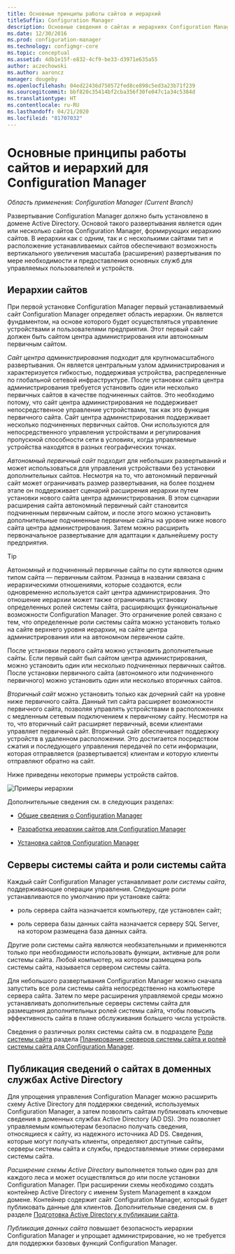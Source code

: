 ```yaml
---
title: Основные принципы работы сайтов и иерархий
titleSuffix: Configuration Manager
description: Основные сведения о сайтах и иерархиях Configuration Manager.
ms.date: 12/30/2016
ms.prod: configuration-manager
ms.technology: configmgr-core
ms.topic: conceptual
ms.assetid: 4db1e15f-e832-4cf9-be33-d3971e635a55
author: aczechowski
ms.author: aaroncz
manager: dougeby
ms.openlocfilehash: 04ed22436d750572fed8ce898c5ed3a23b71f239
ms.sourcegitcommit: bbf820c35414bf2cba356f30fe047c1a34c5384d
ms.translationtype: HT
ms.contentlocale: ru-RU
ms.lasthandoff: 04/21/2020
ms.locfileid: "81707032"
---
```

# <a name="fundamentals-of-sites-and-hierarchies-for-configuration-manager"></a>Основные принципы работы сайтов и иерархий для Configuration Manager

*Область применения: Configuration Manager (Current Branch)*

Развертывание Configuration Manager должно быть установлено в домене Active Directory. Основой такого развертывания является один или несколько сайтов Configuration Manager, формирующих иерархию сайтов. В иерархии как с одним, так и с несколькими сайтами тип и расположение устанавливаемых сайтов обеспечивают возможность вертикального увеличения масштаба (расширения) развертывания по мере необходимости и предоставления основных служб для управляемых пользователей и устройств.

## <a name="hierarchies-of-sites"></a>Иерархии сайтов
При первой установке Configuration Manager первый устанавливаемый сайт Configuration Manager определяет область иерархии. Он является фундаментом, на основе которого будет осуществляться управление устройствами и пользователями предприятия. Этот первый сайт должен быть сайтом центра администрирования или автономным первичным сайтом.  

 *Сайт центра администрирования* подходит для крупномасштабного развертывания. Он является центральным узлом администрирования и характеризуется гибкостью, поддерживая устройства, распределенные по глобальной сетевой инфраструктуре. После установки сайта центра администрирования требуется установить один или несколько первичных сайтов в качестве подчиненных сайтов. Это необходимо потому, что сайт центра администрирования не поддерживает непосредственное управление устройствами, так как это функция первичного сайта. Сайт центра администрирования поддерживает несколько подчиненных первичных сайтов. Они используются для непосредственного управления устройствами и регулирования пропускной способности сети в условиях, когда управляемые устройства находятся в разных географических точках.  

 *Автономный первичный сайт* подходит для небольших развертываний и может использоваться для управления устройствами без установки дополнительных сайтов. Несмотря на то, что автономный первичный сайт может ограничивать размер развертывания, на более позднем этапе он поддерживает сценарий расширения иерархии путем установки нового сайта центра администрирования. В этом сценарии расширения сайта автономный первичный сайт становится подчиненным первичным сайтом, и после этого можно установить дополнительные подчиненные первичные сайты на уровне ниже нового сайта центра администрирования. Затем можно расширить первоначальное развертывание для адаптации к дальнейшему росту предприятия.  

> [!TIP]  
>  Автономный и подчиненный первичные сайты по сути являются одним типом сайта — первичным сайтом. Разница в названии связана с иерархическими отношениями, которые создаются, если одновременно используется сайт центра администрирования. Это отношение иерархии может также ограничивать установку определенных ролей системы сайта, расширяющих функциональные возможности Configuration Manager. Это ограничение ролей связано с тем, что определенные роли системы сайта можно установить только на сайте верхнего уровня иерархии, на сайте центра администрирования или на автономном первичном сайте.  

 После установки первого сайта можно установить дополнительные сайты. Если первый сайт был сайтом центра администрирования, можно установить один или несколько подчиненных первичных сайтов. После установки первичного сайта (автономного или подчиненного первичного) можно установить один или несколько вторичных сайтов.  

 *Вторичный сайт* можно установить только как дочерний сайт на уровне ниже первичного сайта. Данный тип сайта расширяет возможности первичного сайта, позволяя управлять устройствами в расположениях с медленным сетевым подключением к первичному сайту. Несмотря на то, что вторичный сайт расширяет первичный, всеми клиентами управляет первичный сайт. Вторичный сайт обеспечивает поддержку устройств в удаленном расположении. Это достигается посредством сжатия и последующего управления передачей по сети информации, которая отправляется (развертывается) клиентам и которую клиенты отправляют обратно на сайт.  

 Ниже приведены некоторые примеры устройств сайтов.  

 ![Примеры иерархии](media/Hierarchy_examples.png)  

 Дополнительные сведения см. в следующих разделах:  

-   [Общие сведения о Configuration Manager](../../core/understand/introduction.md)  

-   [Разработка иерархии сайтов для Configuration Manager](../../core/plan-design/hierarchy/design-a-hierarchy-of-sites.md)  

-   [Установка сайтов Configuration Manager](../servers/deploy/install/installing-sites.md)  

## <a name="site-system-servers-and-site-system-roles"></a>Серверы системы сайта и роли системы сайта  
 Каждый сайт Configuration Manager устанавливает *роли системы сайта*, поддерживающие операции управления. Следующие роли устанавливаются по умолчанию при установке сайта:

-   роль сервера сайта назначается компьютеру, где установлен сайт;

-   роль сервера базы данных сайта назначается серверу SQL Server, на котором размещена база данных сайта.

Другие роли системы сайта являются необязательными и применяются только при необходимости использовать функции, активные для роли системы сайта. Любой компьютер, на котором размещена роль системы сайта, называется сервером системы сайта.  

 Для небольшого развертывания Configuration Manager можно сначала запустить все роли системы сайта непосредственно на компьютере сервера сайта. Затем по мере расширения управляемой среды можно устанавливать дополнительные серверы системы сайта для размещения дополнительных ролей системы сайта, чтобы повысить эффективность сайта в плане обслуживания большего числа устройств.  

 Сведения о различных ролях системы сайта см. в подразделе [Роли системы сайта](../../core/plan-design/hierarchy/plan-for-site-system-servers-and-site-system-roles.md#bkmk_planroles) раздела [Планирование серверов системы сайта и ролей системы сайта для Configuration Manager](../../core/plan-design/hierarchy/plan-for-site-system-servers-and-site-system-roles.md).

## <a name="publishing-site-information-to-active-directory-domain-services"></a>Публикация сведений о сайтах в доменных службах Active Directory  
 Для упрощения управления Configuration Manager можно расширить схему Active Directory для поддержки сведений, используемых Configuration Manager, а затем позволить сайтам публиковать ключевые сведения в доменных службах Active Directory (AD DS). Это позволяет управляемым компьютерам безопасно получать сведения, относящиеся к сайту, из надежного источника AD DS. Сведения, которые могут получать клиенты, определяют доступные сайты, серверы системы сайта и службы, предоставляемые этими серверами системы сайта.  

 *Расширение схемы Active Directory* выполняется только один раз для каждого леса и может осуществляться до или после установки Configuration Manager.   При расширении схемы необходимо создать контейнер Active Directory с именем System Management в каждом домене. Контейнер содержит сайт Configuration Manager, который будет публиковать данные для клиентов. Дополнительные сведения см. в разделе [Подготовка Active Directory к публикации сайта](../../core/plan-design/network/extend-the-active-directory-schema.md).  

 *Публикация данных сайта* повышает безопасность иерархии Configuration Manager и упрощает администрирование, но не требуется для поддержки базовых функций Configuration Manager.  
